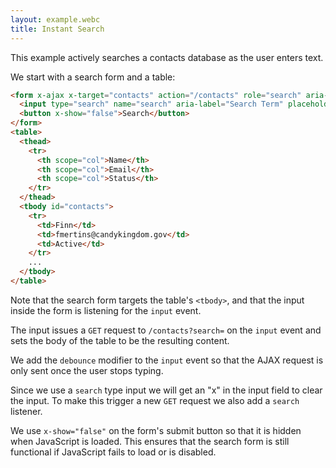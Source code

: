 ```yaml
---
layout: example.webc
title: Instant Search
---
```


This example actively searches a contacts database as the user enters text.

We start with a search form and a table:

```html
<form x-ajax x-target="contacts" action="/contacts" role="search" aria-label="Contacts">
  <input type="search" name="search" aria-label="Search Term" placeholder="Type to filter contacts..." @input.debounce="$el.form.requestSubmit()" @search="$el.form.requestSubmit()">
  <button x-show="false">Search</button>
</form>
<table>
  <thead>
    <tr>
      <th scope="col">Name</th>
      <th scope="col">Email</th>
      <th scope="col">Status</th>
    </tr>
  </thead>
  <tbody id="contacts">
    <tr>
      <td>Finn</td>
      <td>fmertins@candykingdom.gov</td>
      <td>Active</td>
    </tr>
    ...
  </tbody>
</table>
```

Note that the search form targets the table's `<tbody>`, and that the input inside the form is listening for the `input` event.

The input issues a `GET` request to `/contacts?search=` on the `input` event and sets the body of the table to be the resulting content.

We add the `debounce` modifier to the `input` event so that the AJAX request is only sent once the user stops typing.

Since we use a `search` type input we will get an "x" in the input field to clear the input. To make this trigger a new `GET` request we also add a `search` listener.

We use `x-show="false"` on the form's submit button so that it is hidden when JavaScript is loaded. This ensures that the search form is still functional if JavaScript fails to load or is disabled.

<script>
  let database = function () {
    let data = [
      { id: 1, name: "Finn", email: "fmertins@candykingdom.gov", status: "Active" },
      { id: 2, name: "Jake", email: "jake@candykingdom.gov", status: "Active" },
      { id: 3, name: "BMO", email: "bmo@mo.co", status: "Active" },
      { id: 4, name: "Marceline", email: "marceline@vampirequeen.me", status: "Inactive" }
    ];
    return {
      search: (term) => {
        term = term.toLowerCase()
        return data.filter(contact => {
          return contact.name.toLowerCase().includes(term) ||
            contact.email.toLowerCase().includes(term) ||
            contact.status.toLowerCase().includes(term)
        })
      },
      all: () => data,
    }
  }()

    window.route('GET', '/contacts', (input) => {
      let contacts = input.search ? database.search(input.search) : database.all()

      return view(contacts)
    })

    example('/contacts')

  function view(contacts) {
    let rows = contacts.map(contact => `<tr>
  <td>${contact.name}</td>
  <td>${contact.email}</td>
  <td>${contact.status}</td>
</tr>`).join('\n')

    return `<form x-ajax x-target="contacts" action="/contacts" role="search" aria-label="Contacts">
  <input type="search" name="search" placeholder="Type to filter contacts..."
      @input.debounce="$el.form.requestSubmit()" @search="$el.form.requestSubmit()">
      <button x-show="false">Search</button>
</form>
<table id="contacts">
  <thead>
    <tr>
      <th scope="col">Name</th>
      <th scope="col">Email</th>
      <th scope="col">Status</th>
    </tr>
  </thead>
  <tbody>
    ${rows ? rows : '<tr><td colspan="3" style="text-align:center;"><em>No results</em></td></tr>'}
  </tbody>
</table>`
  }
</script>
